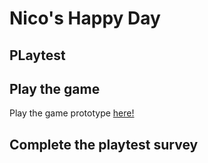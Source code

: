 # Nico's Happy Day
## PLaytest

## Play the game
Play the game prototype [here!](../prototype/Nicos_Happy_Day.html)

## Complete the playtest survey
